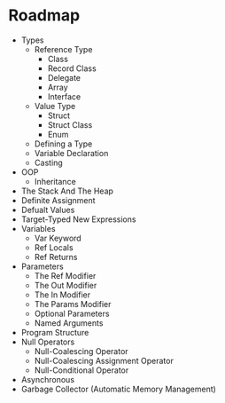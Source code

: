 # Roadmap

- Types
  - Reference Type
    - Class
    - Record Class
    - Delegate
    - Array
    - Interface
  - Value Type
    - Struct
    - Struct Class
    - Enum
  - Defining a Type
  - Variable Declaration
  - Casting
- OOP
  - Inheritance
- The Stack And The Heap
- Definite Assignment
- Defualt Values
- Target-Typed New Expressions
- Variables
  - Var Keyword
  - Ref Locals
  - Ref Returns
- Parameters
  - The Ref Modifier
  - The Out Modifier
  - The In Modifier
  - The Params Modifier
  - Optional Parameters
  - Named Arguments
- Program Structure
- Null Operators
  - Null-Coalescing Operator
  - Null-Coalescing Assignment Operator
  - Null-Conditional Operator
- Asynchronous
- Garbage Collector (Automatic Memory Management)
